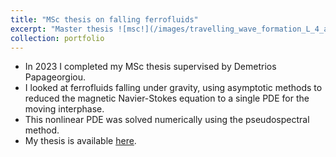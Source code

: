 ```yaml
---
title: "MSc thesis on falling ferrofluids"
excerpt: "Master thesis ![msc!](/images/travelling_wave_formation_L_4_alpha_0.6_low_res.pdf)"
collection: portfolio
---
```


* In 2023 I completed my MSc thesis supervised by Demetrios Papageorgiou.
* I looked at ferrofluids falling under gravity, using asymptotic methods to reduced the magnetic Navier-Stokes equation to a single PDE for the moving interphase.
* This nonlinear PDE was solved numerically using the pseudospectral method.
* My thesis is available [here](/files/M4R_report_Javi_final.pdf).
